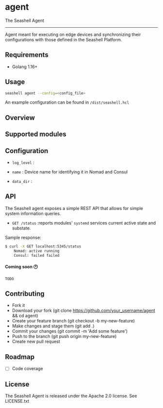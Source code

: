 # agent

The Seashell Agent

------------------

Agent meant for executing on edge devices and synchronizing their configurations with those defined in the Seashell Platform.

## Requirements
- Golang 1.16+

## Usage

```bash
seashell agent --config=<config_file>
```

An example configuration can be found in `/dist/seashell.hcl`

## Overview

## Supported modules

## Configuration

- `log_level` :

- `name` : Device name for identifying it in Nomad and Consul

- `data_dir` :

## API

The Seashell agent exposes a simple REST API that allows for simple system information queries.

- `GET /status` :reports modules' `systemd` services current active state and substate.

Sample response:

```bash
$ curl -X GET localhost:5345/status
    Nomad: active running
    Consul: failed failed
```

#### Coming soon  :clock1:
`TODO`

## Contributing
- Fork it
- Download your fork (git clone https://github.com/your_username/agent && cd agent)
- Create your feature branch (git checkout -b my-new-feature)
- Make changes and stage them (git add .)
- Commit your changes (git commit -m 'Add some feature')
- Push to the branch (git push origin my-new-feature)
- Create new pull request


## Roadmap
- [ ] Code coverage

## License
The Seashell Agent is released under the Apache 2.0 license. See LICENSE.txt
